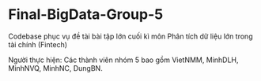 # Final-BigData-Group-5

Codebase phục vụ đề tài bài tập lớn cuối kì môn Phân tích dữ liệu lớn trong tài chính (Fintech) 

Người thực hiện: Các thành viên nhóm 5 bao gồm VietNMM, MinhDLH, MinhNVQ, MinhNC, DungBN.

